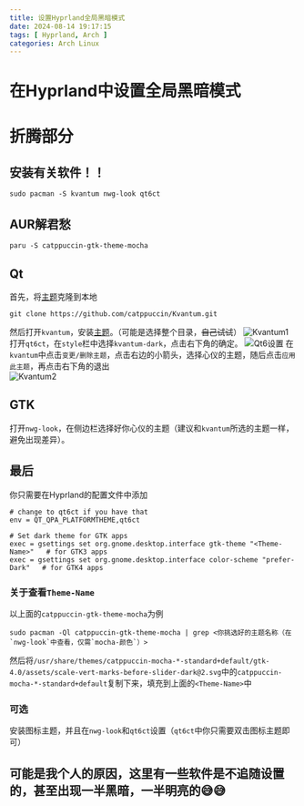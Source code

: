 ```yaml
---
title: 设置Hyprland全局黑暗模式
date: 2024-08-14 19:17:15
tags: [ Hyprland, Arch ]
categories: Arch Linux
---
```


# 在Hyprland中设置全局黑暗模式

# 折腾部分
## 安装有关软件！！
```
sudo pacman -S kvantum nwg-look qt6ct
```
## AUR解君愁
```
paru -S catppuccin-gtk-theme-mocha
```
## Qt
首先，将[主题](https://github.com/catppuccin/Kvantum)克隆到本地
```
git clone https://github.com/catppuccin/Kvantum.git
```

然后打开`kvantum`，安装[主题](https://github.com/catppuccin/Kvantum)。（可能是选择整个目录，~~自己试试~~）
![Kvantum1](https://s1.imagehub.cc/images/2024/08/11/51e1170bb44cf152f1929de9a3cf64fd.png)
打开`qt6ct`，在`style`栏中选择`kvantum-dark`，点击右下角的确定。
![Qt6设置](https://s1.imagehub.cc/images/2024/08/11/9a4a1d1cdf7ccc0d2607f56f2dcf674f.png)
在`kvantum`中点击`变更/删除主题`，点击右边的小箭头，选择心仪的主题，随后点击`应用此主题`，再点击右下角的退出\
![Kvantum2](https://s1.imagehub.cc/images/2024/08/11/f15969e8f613ed1435f77b4883c2c017.png)
## GTK
打开`nwg-look`，在侧边栏选择好你心仪的主题（建议和`kvantum`所选的主题一样，避免出现差异）。

## 最后
你只需要在Hyprland的配置文件中添加
```
# change to qt6ct if you have that
env = QT_QPA_PLATFORMTHEME,qt6ct

# Set dark theme for GTK apps
exec = gsettings set org.gnome.desktop.interface gtk-theme "<Theme-Name>"   # for GTK3 apps
exec = gsettings set org.gnome.desktop.interface color-scheme "prefer-Dark"   # for GTK4 apps
```
### 关于查看`Theme-Name`
以上面的`catppuccin-gtk-theme-mocha`为例
```
sudo pacman -Ql catppuccin-gtk-theme-mocha | grep <你挑选好的主题名称（在`nwg-look`中查看，仅需`mocha-颜色`）>
```
然后将`/usr/share/themes/catppuccin-mocha-*-standard+default/gtk-4.0/assets/scale-vert-marks-before-slider-dark@2.svg`中的`catppuccin-mocha-*-standard+default`复制下来，填充到上面的`<Theme-Name>`中
### 可选
安装图标主题，并且在`nwg-look`和`qt6ct`设置（`qt6ct`中你只需要双击图标主题即可）

## 可能是我个人的原因，这里有一些软件是不追随设置的，甚至出现一半黑暗，一半明亮的😅😅
